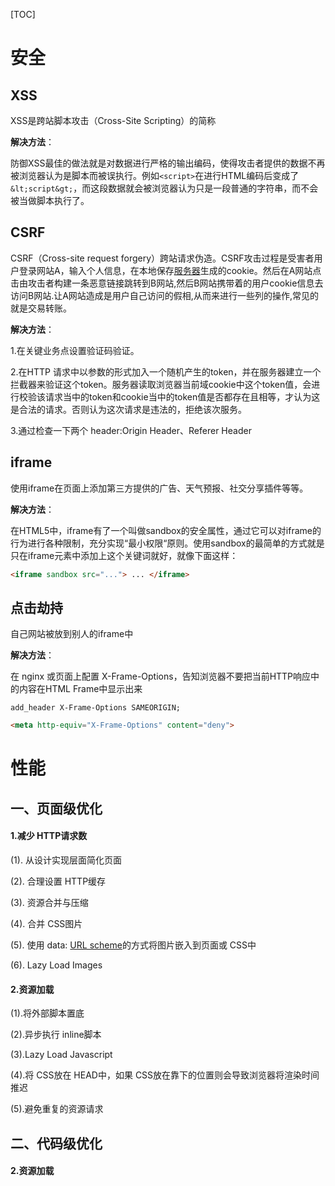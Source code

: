[TOC]

# 安全

## XSS

XSS是跨站脚本攻击（Cross-Site Scripting）的简称

**解决方法**：

防御XSS最佳的做法就是对数据进行严格的输出编码，使得攻击者提供的数据不再被浏览器认为是脚本而被误执行。例如`<script>`在进行HTML编码后变成了`&lt;script&gt;`，而这段数据就会被浏览器认为只是一段普通的字符串，而不会被当做脚本执行了。

## CSRF

CSRF（Cross-site request forgery）跨站请求伪造。CSRF攻击过程是受害者用户登录网站A，输入个人信息，在本地保存[服务器](https://www.baidu.com/s?wd=%E6%9C%8D%E5%8A%A1%E5%99%A8&tn=24004469_oem_dg&rsv_dl=gh_pl_sl_csd)生成的cookie。然后在A网站点击由攻击者构建一条恶意链接跳转到B网站,然后B网站携带着的用户cookie信息去访问B网站.让A网站造成是用户自己访问的假相,从而来进行一些列的操作,常见的就是交易转账。

**解决方法**：

1.在关键业务点设置验证码验证。 

2.在HTTP 请求中以参数的形式加入一个随机产生的token，并在服务器建立一个拦截器来验证这个token。服务器读取浏览器当前域cookie中这个token值，会进行校验该请求当中的token和cookie当中的token值是否都存在且相等，才认为这是合法的请求。否则认为这次请求是违法的，拒绝该次服务。 

3.通过检查一下两个 header:Origin Header、Referer Header


## iframe

使用iframe在页面上添加第三方提供的广告、天气预报、社交分享插件等等。

**解决方法**：

在HTML5中，iframe有了一个叫做sandbox的安全属性，通过它可以对iframe的行为进行各种限制，充分实现“最小权限“原则。使用sandbox的最简单的方式就是只在iframe元素中添加上这个关键词就好，就像下面这样：

```html
<iframe sandbox src="..."> ... </iframe>
```

## 点击劫持

自己网站被放到别人的iframe中

**解决方法**：

在 nginx 或页面上配置 X-Frame-Options，告知浏览器不要把当前HTTP响应中的内容在HTML Frame中显示出来

```nginx
add_header X-Frame-Options SAMEORIGIN;
```
```html
<meta http-equiv="X-Frame-Options" content="deny">
```

# 性能

## 一、页面级优化

#### 1.减少 HTTP请求数

(1). 从设计实现层面简化页面

(2). 合理设置 HTTP缓存

(3). 资源合并与压缩

(4). 合并 CSS图片

(5). 使用 data: [URL scheme](https://link.zhihu.com/?target=http%3A//tools.ietf.org/html/rfc2397%2520/t%2520_blank)的方式将图片嵌入到页面或 CSS中

(6). Lazy Load Images

#### 2.资源加载

(1).将外部脚本置底

(2).异步执行 inline脚本

(3).Lazy Load Javascript

(4).将 CSS放在 HEAD中，如果 CSS放在靠下的位置则会导致浏览器将渲染时间推迟

(5).避免重复的资源请求

## 二、代码级优化
#### 2.资源加载
